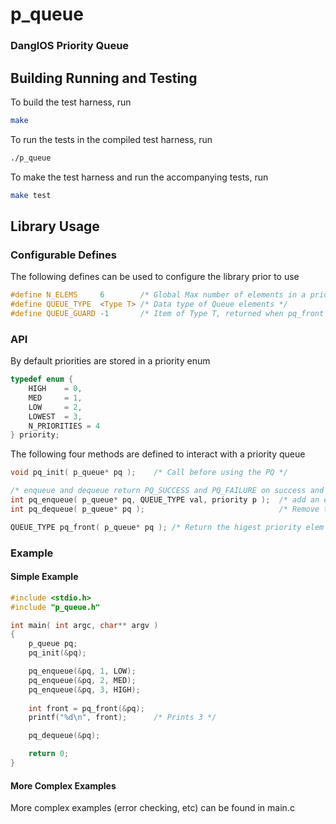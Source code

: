 p_queue
=======
### DanglOS Priority Queue ###

Building Running and Testing
----------------------------
To build the test harness, run
```bash
make
```
To run the tests in the compiled test harness, run
```bash
./p_queue
```
To make the test harness and run the accompanying tests, run
```bash
make test
```

Library Usage
-------------
### Configurable Defines ###
The following defines can be used to configure the library prior to use
```c
#define N_ELEMS    	6		 /* Global Max number of elements in a priority queue */
#define QUEUE_TYPE 	<Type T> /* Data type of Queue elements */
#define QUEUE_GUARD -1		 /* Item of Type T, returned when pq_front is called on an empty queue */
```
### API ###
By default priorities are stored in a priority enum
```c
typedef enum {
	HIGH 	= 0,
	MED		= 1,
	LOW 	= 2,
	LOWEST	= 3,
	N_PRIORITIES = 4
} priority;
```
The following four methods are defined to interact with a priority queue
```c
void pq_init( p_queue* pq );	/* Call before using the PQ */

/* enqueue and dequeue return PQ_SUCCESS and PQ_FAILURE on success and failure respectively */
int pq_enqueue( p_queue* pq, QUEUE_TYPE val, priority p );	/* add an element with the given priority */
int pq_dequeue( p_queue* pq );								/* Remove the highest priority elem from the pq */

QUEUE_TYPE pq_front( p_queue* pq );	/* Return the higest priority elem from the pq */ 
```
### Example ###
#### Simple Example ####
```c
#include <stdio.h>
#include "p_queue.h"

int main( int argc, char** argv )
{
	p_queue pq;
	pq_init(&pq);

	pq_enqueue(&pq, 1, LOW);
	pq_enqueue(&pq, 2, MED);
	pq_enqueue(&pq, 3, HIGH);
	
	int front = pq_front(&pq);
	printf("%d\n", front);		/* Prints 3 */

	pq_dequeue(&pq);

	return 0;
}
```
#### More Complex Examples ####
More complex examples (error checking, etc) can be found in main.c
